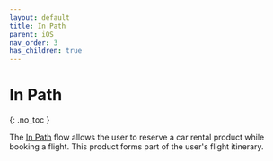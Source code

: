 ```yaml
---
layout: default
title: In Path
parent: iOS
nav_order: 3
has_children: true
---
```


# In Path

{: .no_toc }

The <a href="/docs/style-guide/user-flow#in-path-flow">In Path</a> flow allows the user to reserve a car rental product while booking a flight. This product forms part of the user's flight itinerary.  



